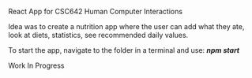 React App for CSC642 Human Computer Interactions

Idea was to create a nutrition app where the user can add what they ate, look at diets, statistics, see recommended daily values.

To start the app, navigate to the folder in a terminal and use: ***npm start***

Work In Progress
